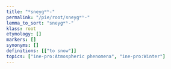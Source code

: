 ```yaml
---
title: "*sneygʷʰ-"
permalink: "/pie/root/sneygʷʰ-"
lemma_to_sort: "sneygʷʰ-"
klass: root
etymology: []
markers: []
synonyms: []
definitions: [["to snow"]]
topics: ["ine-pro:Atmospheric phenomena", "ine-pro:Winter"]
---
```

